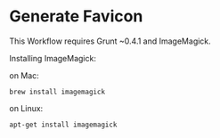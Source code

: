 # Generate Favicon

This Workflow requires Grunt ~0.4.1 and ImageMagick.

Installing ImageMagick:

on Mac:

`brew install imagemagick`

on Linux:

`apt-get install imagemagick`